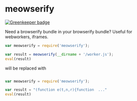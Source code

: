 # meowserify

[![Greenkeeper badge](https://badges.greenkeeper.io/kumavis/meowserify.svg)](https://greenkeeper.io/)

Need a browserify bundle in your browserify bundle?
Useful for webworkers, iframes.


```js
var meowserify = require('meowserify');

var result = meowserify(__dirname + '/worker.js');
eval(result)
```

will be replaced with

```js

var meowserify = require('meowserify');

var result = "(function e(t,n,r){function  ..."
eval(result)
```